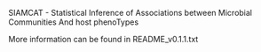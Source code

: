 SIAMCAT - Statistical Inference of Associations between 
Microbial Communities And host phenoTypes

More information can be found in
README_v0.1.1.txt